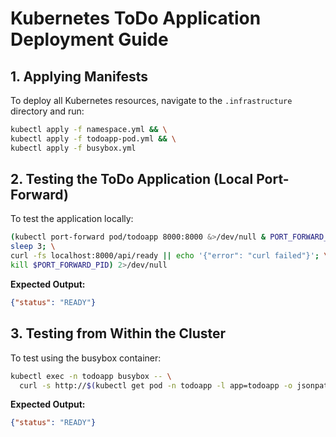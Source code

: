 # Kubernetes ToDo Application Deployment Guide

## 1. Applying Manifests

To deploy all Kubernetes resources, navigate to the `.infrastructure` directory and run:

```bash
kubectl apply -f namespace.yml && \
kubectl apply -f todoapp-pod.yml && \
kubectl apply -f busybox.yml
```

## 2. Testing the ToDo Application (Local Port-Forward)

To test the application locally:

```bash
(kubectl port-forward pod/todoapp 8000:8000 &>/dev/null & PORT_FORWARD_PID=$!; \
sleep 3; \
curl -fs localhost:8000/api/ready || echo '{"error": "curl failed"}'; \
kill $PORT_FORWARD_PID) 2>/dev/null
```

**Expected Output:**
```json
{"status": "READY"}
```


## 3. Testing from Within the Cluster

To test using the busybox container:

```bash
kubectl exec -n todoapp busybox -- \
  curl -s http://$(kubectl get pod -n todoapp -l app=todoapp -o jsonpath='{.items[0].status.podIP}'):8000/api/ready
```

**Expected Output:**
```json
{"status": "READY"}
```
